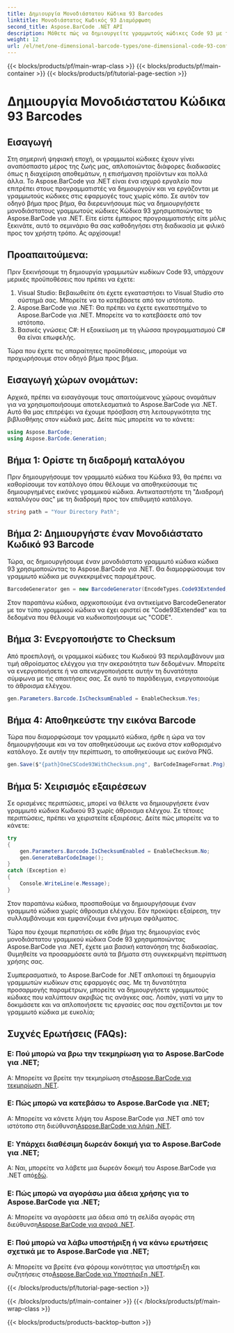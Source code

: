 ```yaml
---
title: Δημιουργία Μονοδιάστατου Κώδικα 93 Barcodes
linktitle: Μονοδιάστατος Κωδικός 93 Διαμόρφωση
second_title: Aspose.BarCode .NET API
description: Μάθετε πώς να δημιουργείτε γραμμωτούς κώδικες Code 93 με το Aspose.BarCode για .NET. Οδηγός βήμα προς βήμα για τη δημιουργία γραμμωτού κώδικα.
weight: 12
url: /el/net/one-dimensional-barcode-types/one-dimensional-code-93-configuration/
---
```


{{< blocks/products/pf/main-wrap-class >}}
{{< blocks/products/pf/main-container >}}
{{< blocks/products/pf/tutorial-page-section >}}

# Δημιουργία Μονοδιάστατου Κώδικα 93 Barcodes


## Εισαγωγή

Στη σημερινή ψηφιακή εποχή, οι γραμμωτοί κώδικες έχουν γίνει αναπόσπαστο μέρος της ζωής μας, απλοποιώντας διάφορες διαδικασίες όπως η διαχείριση αποθεμάτων, η επισήμανση προϊόντων και πολλά άλλα. Το Aspose.BarCode για .NET είναι ένα ισχυρό εργαλείο που επιτρέπει στους προγραμματιστές να δημιουργούν και να εργάζονται με γραμμωτούς κώδικες στις εφαρμογές τους χωρίς κόπο. Σε αυτόν τον οδηγό βήμα προς βήμα, θα διερευνήσουμε πώς να δημιουργήσετε μονοδιάστατους γραμμωτούς κώδικες Κώδικα 93 χρησιμοποιώντας το Aspose.BarCode για .NET. Είτε είστε έμπειρος προγραμματιστής είτε μόλις ξεκινάτε, αυτό το σεμινάριο θα σας καθοδηγήσει στη διαδικασία με φιλικό προς τον χρήστη τρόπο. Ας αρχίσουμε!

## Προαπαιτούμενα:

Πριν ξεκινήσουμε τη δημιουργία γραμμωτών κωδίκων Code 93, υπάρχουν μερικές προϋποθέσεις που πρέπει να έχετε:
1. Visual Studio: Βεβαιωθείτε ότι έχετε εγκαταστήσει το Visual Studio στο σύστημά σας. Μπορείτε να το κατεβάσετε από τον ιστότοπο.
2. Aspose.BarCode για .NET: Θα πρέπει να έχετε εγκατεστημένο το Aspose.BarCode για .NET. Μπορείτε να το κατεβάσετε από τον ιστότοπο.
3. Βασικές γνώσεις C#: Η εξοικείωση με τη γλώσσα προγραμματισμού C# θα είναι επωφελής.

Τώρα που έχετε τις απαραίτητες προϋποθέσεις, μπορούμε να προχωρήσουμε στον οδηγό βήμα προς βήμα.

## Εισαγωγή χώρων ονομάτων:

Αρχικά, πρέπει να εισαγάγουμε τους απαιτούμενους χώρους ονομάτων για να χρησιμοποιήσουμε αποτελεσματικά το Aspose.BarCode για .NET. Αυτό θα μας επιτρέψει να έχουμε πρόσβαση στη λειτουργικότητα της βιβλιοθήκης στον κώδικά μας. Δείτε πώς μπορείτε να το κάνετε:

```csharp
using Aspose.BarCode;
using Aspose.BarCode.Generation;
```

## Βήμα 1: Ορίστε τη διαδρομή καταλόγου

Πριν δημιουργήσουμε τον γραμμωτό κώδικα του Κώδικα 93, θα πρέπει να καθορίσουμε τον κατάλογο όπου θέλουμε να αποθηκεύσουμε τις δημιουργημένες εικόνες γραμμικού κώδικα. Αντικαταστήστε τη "Διαδρομή καταλόγου σας" με τη διαδρομή προς τον επιθυμητό κατάλογο.

```csharp
string path = "Your Directory Path";
```

## Βήμα 2: Δημιουργήστε έναν Μονοδιάστατο Κωδικό 93 Barcode

Τώρα, ας δημιουργήσουμε έναν μονοδιάστατο γραμμωτό κώδικα κώδικα 93 χρησιμοποιώντας το Aspose.BarCode για .NET. Θα διαμορφώσουμε τον γραμμωτό κώδικα με συγκεκριμένες παραμέτρους.

```csharp
BarcodeGenerator gen = new BarcodeGenerator(EncodeTypes.Code93Extended, "CODE");
```

Στον παραπάνω κώδικα, αρχικοποιούμε ένα αντικείμενο BarcodeGenerator με τον τύπο γραμμικού κώδικα να έχει οριστεί σε "Code93Extended" και τα δεδομένα που θέλουμε να κωδικοποιήσουμε ως "CODE".

## Βήμα 3: Ενεργοποιήστε το Checksum

Από προεπιλογή, οι γραμμικοί κώδικες του Κωδικού 93 περιλαμβάνουν μια τιμή αθροίσματος ελέγχου για την ακεραιότητα των δεδομένων. Μπορείτε να ενεργοποιήσετε ή να απενεργοποιήσετε αυτήν τη δυνατότητα σύμφωνα με τις απαιτήσεις σας. Σε αυτό το παράδειγμα, ενεργοποιούμε το άθροισμα ελέγχου.

```csharp
gen.Parameters.Barcode.IsChecksumEnabled = EnableChecksum.Yes;
```

## Βήμα 4: Αποθηκεύστε την εικόνα Barcode

Τώρα που διαμορφώσαμε τον γραμμωτό κώδικα, ήρθε η ώρα να τον δημιουργήσουμε και να τον αποθηκεύσουμε ως εικόνα στον καθορισμένο κατάλογο. Σε αυτήν την περίπτωση, το αποθηκεύουμε ως εικόνα PNG.

```csharp
gen.Save($"{path}OneCSCode93WithChecksum.png", BarCodeImageFormat.Png);
```

## Βήμα 5: Χειρισμός εξαιρέσεων

Σε ορισμένες περιπτώσεις, μπορεί να θέλετε να δημιουργήσετε έναν γραμμωτό κώδικα Κωδικού 93 χωρίς άθροισμα ελέγχου. Σε τέτοιες περιπτώσεις, πρέπει να χειριστείτε εξαιρέσεις. Δείτε πώς μπορείτε να το κάνετε:

```csharp
try
{
    gen.Parameters.Barcode.IsChecksumEnabled = EnableChecksum.No;
    gen.GenerateBarCodeImage();
}
catch (Exception e)
{
    Console.WriteLine(e.Message);
}
```

Στον παραπάνω κώδικα, προσπαθούμε να δημιουργήσουμε έναν γραμμωτό κώδικα χωρίς άθροισμα ελέγχου. Εάν προκύψει εξαίρεση, την συλλαμβάνουμε και εμφανίζουμε ένα μήνυμα σφάλματος.

Τώρα που έχουμε περπατήσει σε κάθε βήμα της δημιουργίας ενός μονοδιάστατου γραμμικού κώδικα Code 93 χρησιμοποιώντας Aspose.BarCode για .NET, έχετε μια βασική κατανόηση της διαδικασίας. Θυμηθείτε να προσαρμόσετε αυτά τα βήματα στη συγκεκριμένη περίπτωση χρήσης σας.

Συμπερασματικά, το Aspose.BarCode for .NET απλοποιεί τη δημιουργία γραμμωτών κωδίκων στις εφαρμογές σας. Με τη δυνατότητα προσαρμογής παραμέτρων, μπορείτε να δημιουργήσετε γραμμωτούς κώδικες που καλύπτουν ακριβώς τις ανάγκες σας. Λοιπόν, γιατί να μην το δοκιμάσετε και να απλοποιήσετε τις εργασίες σας που σχετίζονται με τον γραμμωτό κώδικα με ευκολία;

## Συχνές Ερωτήσεις (FAQs):

### Ε: Πού μπορώ να βρω την τεκμηρίωση για το Aspose.BarCode για .NET;
 Α: Μπορείτε να βρείτε την τεκμηρίωση στο[Aspose.BarCode για τεκμηρίωση .NET](https://reference.aspose.com/barcode/net/).

### Ε: Πώς μπορώ να κατεβάσω το Aspose.BarCode για .NET;
 Α: Μπορείτε να κάνετε λήψη του Aspose.BarCode για .NET από τον ιστότοπο στη διεύθυνση[Aspose.BarCode για λήψη .NET](https://releases.aspose.com/barcode/net/).

### Ε: Υπάρχει διαθέσιμη δωρεάν δοκιμή για το Aspose.BarCode για .NET;
 Α: Ναι, μπορείτε να λάβετε μια δωρεάν δοκιμή του Aspose.BarCode για .NET από[εδώ](https://releases.aspose.com/).

### Ε: Πώς μπορώ να αγοράσω μια άδεια χρήσης για το Aspose.BarCode για .NET;
 Α: Μπορείτε να αγοράσετε μια άδεια από τη σελίδα αγοράς στη διεύθυνση[Aspose.BarCode για αγορά .NET](https://purchase.aspose.com/buy).

### Ε: Πού μπορώ να λάβω υποστήριξη ή να κάνω ερωτήσεις σχετικά με το Aspose.BarCode για .NET;
 Α: Μπορείτε να βρείτε ένα φόρουμ κοινότητας για υποστήριξη και συζητήσεις στο[Aspose.BarCode για Υποστήριξη .NET](https://forum.aspose.com/c/barcode/13).

{{< /blocks/products/pf/tutorial-page-section >}}

{{< /blocks/products/pf/main-container >}}
{{< /blocks/products/pf/main-wrap-class >}}

{{< blocks/products/products-backtop-button >}}
